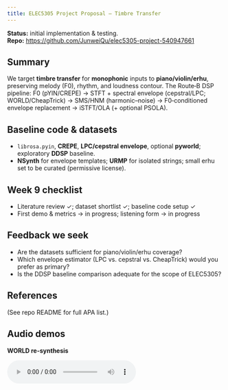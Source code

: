 ```yaml
---
title: ELEC5305 Project Proposal — Timbre Transfer 
---
```


**Status:** initial implementation & testing.  
**Repo:** <https://github.com/JunweiQu/elec5305-project-540947661>

## Summary
We target **timbre transfer** for **monophonic** inputs to **piano/violin/erhu**, preserving melody (F0), rhythm, and loudness contour. The Route‑B DSP pipeline: F0 (pYIN/CREPE) → STFT + spectral envelope (cepstral/LPC; WORLD/CheapTrick) → SMS/HNM (harmonic–noise) → F0‑conditioned envelope replacement → iSTFT/OLA (+ optional PSOLA).

## Baseline code & datasets
- `librosa.pyin`, **CREPE**, **LPC/cepstral envelope**, optional **pyworld**; exploratory **DDSP** baseline.  
- **NSynth** for envelope templates; **URMP** for isolated strings; small erhu set to be curated (permissive license).

## Week 9 checklist
- Literature review ✓; dataset shortlist ✓; baseline code setup ✓  
- First demo & metrics → in progress; listening form → in progress

## Feedback we seek
- Are the datasets sufficient for piano/violin/erhu coverage?  
- Which envelope estimator (LPC vs. cepstral vs. CheapTrick) would you prefer as primary?  
- Is the DDSP baseline comparison adequate for the scope of ELEC5305?

## References
(See repo README for full APA list.)

## Audio demos
<p><b>WORLD re-synthesis</b></p>
<audio controls src="audio/recon_world.wav"></audio>
